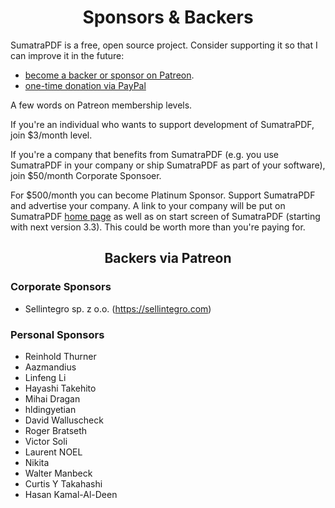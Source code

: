 <h1 align="center">Sponsors &amp; Backers</h1>

SumatraPDF is a free, open source project. Consider supporting it so that I can improve it in the future:

- [become a backer or sponsor on Patreon](https://www.patreon.com/sumatrapdf).
- [one-time donation via PayPal](https://www.paypal.me/sumatrapdf)

A few words on Patreon membership levels.

If you're an individual who wants to support development of SumatraPDF, join $3/month level.

If you're a company that benefits from SumatraPDF (e.g. you use SumatraPDF in your company or ship SumatraPDF as part of your software), join $50/month Corporate Sponsoer.

For $500/month you can become Platinum Sponsor. Support SumatraPDF and advertise your company. A link to your company will be put on SumatraPDF [home page](https://www.sumatrapdfreader.org/) as well as on start screen of SumatraPDF (starting with next version 3.3). This could be worth more than you're paying for.

<h2 align="center">Backers via Patreon</h2>

### Corporate Sponsors

- Sellintegro sp. z o.o. (https://sellintegro.com)

### Personal Sponsors

- Reinhold Thurner
- Aazmandius
- Linfeng Li
- Hayashi Takehito
- Mihai Dragan
- hldingyetian
- David Walluscheck
- Roger Bratseth
- Victor Soli
- Laurent NOEL
- Nikita
- Walter Manbeck
- Curtis Y Takahashi
- Hasan Kamal-Al-Deen
